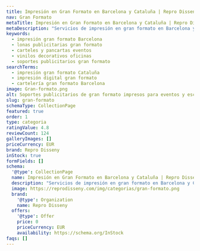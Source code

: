```yaml
---
title: Impresión en Gran Formato en Barcelona y Cataluña | Repro Disseny
nav: Gran Formato
metaTitle: Impresión en Gran Formato en Barcelona y Cataluña | Repro Disseny
metaDescription: "Servicios de impresión en gran formato en Barcelona y Cataluña: lonas publicitarias, carteles, vinilos decorativos y más. Calidad premium y producción local."
keywords:
  - impresión gran formato Barcelona
  - lonas publicitarias gran formato
  - carteles y pancartas eventos
  - vinilos decorativos oficinas
  - soportes publicitarios gran formato
searchTerms:
  - impresión gran formato Cataluña
  - impresión digital gran formato
  - cartelería gran formato Barcelona
image: Gran-formato.png
alt: Soportes publicitarios de gran formato impresos para eventos y escaparates en Cataluña
slug: gran-formato
schemaType: CollectionPage
featured: true
order: 1
type: categoria
ratingValue: 4.8
reviewCount: 124
galleryImages: []
priceCurrency: EUR
brand: Repro Disseny
inStock: true
formFields: []
schema:
  '@type': CollectionPage
  name: Impresión en Gran Formato en Barcelona y Cataluña | Repro Disseny
  description: "Servicios de impresión en gran formato en Barcelona y Cataluña: lonas publicitarias, carteles, vinilos decorativos y más. Calidad premium y producción local."
  image: https://reprodisseny.com/img/categorias/gran-formato.png
  brand:
    '@type': Organization
    name: Repro Disseny
  offers:
    '@type': Offer
    price: 0
    priceCurrency: EUR
    availability: https://schema.org/InStock
faqs: []
---
```

